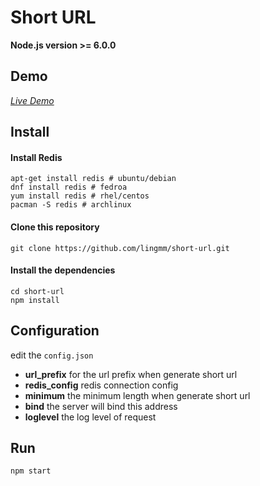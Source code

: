 # Short URL

**Node.js version >= 6.0.0**

## Demo

[_Live Demo_](http://halo.red/)

## Install

#### Install Redis

```
apt-get install redis # ubuntu/debian
dnf install redis # fedroa
yum install redis # rhel/centos
pacman -S redis # archlinux
```

#### Clone this repository

```
git clone https://github.com/lingmm/short-url.git
```

#### Install the dependencies

```
cd short-url
npm install
```

## Configuration

edit the `config.json`
- **url_prefix** for the url prefix when generate short url
- **redis_config** redis connection config
- **minimum** the minimum length when generate short url
- **bind** the server will bind this address
- **loglevel** the log level of request

## Run

```
npm start
```
